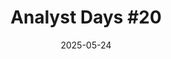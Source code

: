 ---
title: "Analyst Days #20"
date: 2025-05-24
type: "events"
role: "Speaker"
location: "Saint Petersburg"
description: "Topic: \"System Analysis for Highload: What Really Matters\""
source_url: "https://analystdays.ru/ru/talk/131098"
---